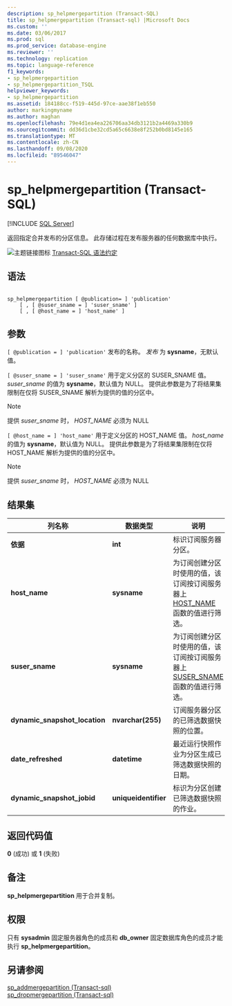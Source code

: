 ```yaml
---
description: sp_helpmergepartition (Transact-SQL)
title: sp_helpmergepartition (Transact-sql) |Microsoft Docs
ms.custom: ''
ms.date: 03/06/2017
ms.prod: sql
ms.prod_service: database-engine
ms.reviewer: ''
ms.technology: replication
ms.topic: language-reference
f1_keywords:
- sp_helpmergepartition
- sp_helpmergepartition_TSQL
helpviewer_keywords:
- sp_helpmergepartition
ms.assetid: 184188cc-f519-445d-97ce-aae38f1eb550
author: markingmyname
ms.author: maghan
ms.openlocfilehash: 79e4d1ea4ea226706aa34db3121b2a4469a330b9
ms.sourcegitcommit: dd36d1cbe32cd5a65c6638e8f252b0bd8145e165
ms.translationtype: MT
ms.contentlocale: zh-CN
ms.lasthandoff: 09/08/2020
ms.locfileid: "89546047"
---
```

# <a name="sp_helpmergepartition-transact-sql"></a>sp_helpmergepartition (Transact-SQL)
[!INCLUDE [SQL Server](../../includes/applies-to-version/sqlserver.md)]

  返回指定合并发布的分区信息。 此存储过程在发布服务器的任何数据库中执行。  
  
 ![主题链接图标](../../database-engine/configure-windows/media/topic-link.gif "“主题链接”图标") [Transact-SQL 语法约定](../../t-sql/language-elements/transact-sql-syntax-conventions-transact-sql.md)  
  
## <a name="syntax"></a>语法  
  
```  
  
sp_helpmergepartition [ @publication= ] 'publication'   
    [ , [ @suser_sname = ] 'suser_sname' ]  
    [ , [ @host_name = ] 'host_name' ]  
```  
  
## <a name="arguments"></a>参数  
`[ @publication = ] 'publication'` 发布的名称。 *发布* 为 **sysname**，无默认值。  
  
`[ @suser_sname = ] 'suser_sname'` 用于定义分区的 SUSER_SNAME 值。 *suser_sname* 的值为 **sysname**，默认值为 NULL。 提供此参数是为了将结果集限制在仅将 SUSER_SNAME 解析为提供的值的分区中。  
  
> [!NOTE]  
>  提供 *suser_sname* 时， *HOST_NAME* 必须为 NULL  
  
`[ @host_name = ] 'host_name'` 用于定义分区的 HOST_NAME 值。 *host_name* 的值为 **sysname**，默认值为 NULL。 提供此参数是为了将结果集限制在仅将 HOST_NAME 解析为提供的值的分区中。  
  
> [!NOTE]  
>  提供 *suser_sname* 时， *HOST_NAME* 必须为 NULL  
  
## <a name="result-sets"></a>结果集  
  
|列名称|数据类型|说明|  
|-----------------|---------------|-----------------|  
|**依据**|**int**|标识订阅服务器分区。|  
|**host_name**|**sysname**|为订阅创建分区时使用的值，该订阅按订阅服务器上 [HOST_NAME](../../t-sql/functions/host-name-transact-sql.md) 函数的值进行筛选。|  
|**suser_sname**|**sysname**|为订阅创建分区时使用的值，该订阅按订阅服务器上 [SUSER_SNAME](../../t-sql/functions/suser-sname-transact-sql.md) 函数的值进行筛选。|  
|**dynamic_snapshot_location**|**nvarchar(255)**|订阅服务器分区的已筛选数据快照的位置。|  
|**date_refreshed**|**datetime**|最近运行快照作业为分区生成已筛选数据快照的日期。|  
|**dynamic_snapshot_jobid**|**uniqueidentifier**|标识为分区创建已筛选数据快照的作业。|  
  
## <a name="return-code-values"></a>返回代码值  
 **0** (成功) 或 **1** (失败)   
  
## <a name="remarks"></a>备注  
 **sp_helpmergepartition** 用于合并复制。  
  
## <a name="permissions"></a>权限  
 只有 **sysadmin** 固定服务器角色的成员和 **db_owner** 固定数据库角色的成员才能执行 **sp_helpmergepartition**。  
  
## <a name="see-also"></a>另请参阅  
 [sp_addmergepartition &#40;Transact-sql&#41;](../../relational-databases/system-stored-procedures/sp-addmergepartition-transact-sql.md)   
 [sp_dropmergepartition &#40;Transact-sql&#41;](../../relational-databases/system-stored-procedures/sp-dropmergepartition-transact-sql.md)  
  
  
